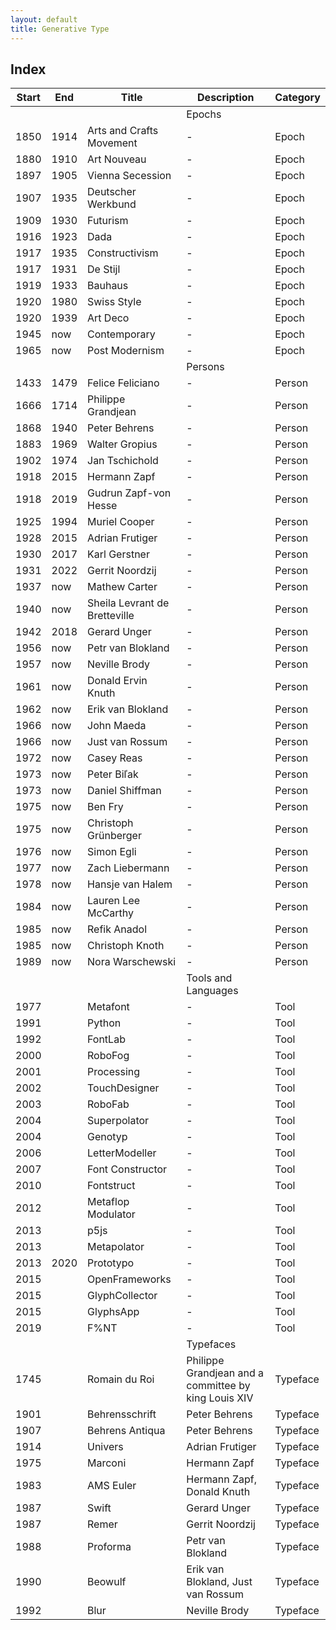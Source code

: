 ```yaml
---
layout: default
title: Generative Type
---
```


## Index 

| Start | End | Title | Description | Category |
| --- | --- | --- | --- | --- |
| | | | Epochs | |									
| 1850 | 1914 | Arts and Crafts Movement | - | Epoch |
| 1880 | 1910 | Art Nouveau | - | Epoch |
| 1897 | 1905 | Vienna Secession | - | Epoch |
| 1907 | 1935 | Deutscher Werkbund | - | Epoch |
| 1909 | 1930 | Futurism | - | Epoch |
| 1916 | 1923 | Dada | - | Epoch |
| 1917 | 1935 | Constructivism | - | Epoch |
| 1917 | 1931 | De Stijl | - | Epoch |
| 1919 | 1933 | Bauhaus | - | Epoch |
| 1920 | 1980 | Swiss Style | - | Epoch |
| 1920 | 1939 | Art Deco | - | Epoch |
| 1945 | now | Contemporary | - | Epoch |
| 1965 | now | Post Modernism | - | Epoch |
| | | | Persons | |		
| 1433 | 1479	| Felice Feliciano | - | Person |
| 1666 | 1714 | Philippe Grandjean | - | Person	| 
| 1868 | 1940	| Peter Behrens | - | Person |
| 1883 | 1969	| Walter Gropius | - | Person |
| 1902 | 1974	| Jan Tschichold | - | Person |
| 1918 | 2015	| Hermann Zapf | - | Person |
| 1918 | 2019	| Gudrun Zapf-von Hesse | - | Person |
| 1925 | 1994	| Muriel Cooper | - | Person |
| 1928 | 2015	| Adrian Frutiger | - | Person |
| 1930 | 2017	| Karl Gerstner | - | Person |
| 1931 | 2022	| Gerrit Noordzij | - | Person |
| 1937 | now	| Mathew Carter | - | Person |
| 1940 | now	| Sheila Levrant de Bretteville | - | Person |
| 1942 | 2018	| Gerard Unger | - | Person |
| 1956 | now | Petr van Blokland | - | Person |
| 1957 | now	| Neville Brody | - | Person |
| 1961 | now	| Donald Ervin Knuth | - | Person |
| 1962 | now	| Erik van Blokland | - | Person |
| 1966 | now	| John Maeda | - | Person |
| 1966 | now	| Just van Rossum | - | Person |
| 1972 | now	| Casey Reas | - | Person |
| 1973 | now	| Peter Biľak | - | Person |
| 1973 | now	| Daniel Shiffman | - | Person |
| 1975 | now	| Ben Fry | - | Person |
| 1975 | now	| Christoph Grünberger | - | Person |
| 1976 | now	| Simon Egli | - | Person |
| 1977 | now	| Zach Liebermann | - | Person |
| 1978 | now	| Hansje van Halem | - | Person |
| 1984 | now	| Lauren Lee McCarthy	| - | Person |
| 1985 | now	| Refik Anadol | - | Person |
| 1985 | now  | Christoph Knoth	| -	| Person | 
| 1989 | now	| Nora Warschewski | - | Person |
| | | | Tools and Languages | |										
| 1977 | | Metafont | - | Tool |
| 1991 | | Python | - | Tool |
| 1992 | | FontLab | - | Tool |
| 2000 | | RoboFog | - | Tool |
| 2001 | | Processing | - | Tool |
| 2002 | | TouchDesigner | - | Tool |
| 2003 | | RoboFab | - | Tool |
| 2004 | | Superpolator | - | Tool |
| 2004 | | Genotyp | - | Tool |
| 2006 | | LetterModeller | - | Tool |
| 2007 | | Font Constructor | - | Tool |
| 2010 | | Fontstruct | - | Tool |
| 2012 | | Metaflop Modulator | - | Tool |
| 2013 | | p5js | - | Tool |
| 2013 | | Metapolator | - | Tool |
| 2013 | 2020	| Prototypo | - | Tool |
| 2015 | | OpenFrameworks | - | Tool |
| 2015 | | GlyphCollector | - | Tool |
| 2015 | | GlyphsApp | - | Tool |
| 2019 | | F%NT | - | Tool |
| | | | Typefaces | |									
| 1745 | | Romain du Roi | Philippe Grandjean and a committee by king Louis XIV | Typeface |
| 1901 | | Behrensschrift | Peter Behrens | Typeface |
| 1907 | | Behrens Antiqua | Peter Behrens | Typeface |
| 1914 | | Univers | Adrian Frutiger | Typeface |
| 1975 | | Marconi | Hermann Zapf | Typeface |
| 1983 | | AMS Euler | Hermann Zapf, Donald Knuth | Typeface |
| 1987 | | Swift	| Gerard Unger | Typeface |
| 1987 | | Remer	| Gerrit Noordzij | Typeface |
| 1988 | | Proforma | Petr van Blokland | Typeface |
| 1990 | | Beowulf | Erik van Blokland, Just van Rossum | Typeface |
| 1992 | | Blur | Neville Brody | Typeface |
